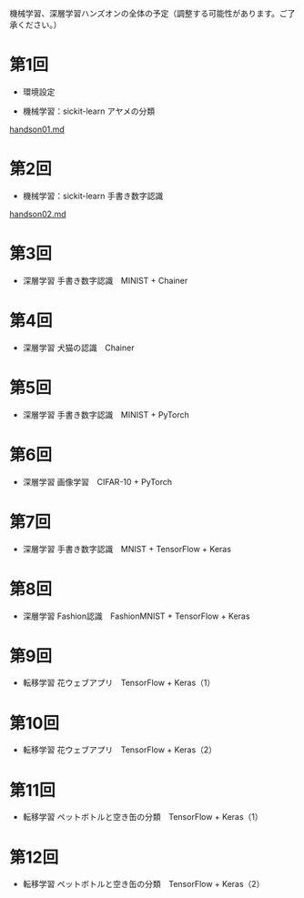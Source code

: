 機械学習、深層学習ハンズオンの全体の予定（調整する可能性があります。ご了承ください。）

# 第1回

* 環境設定

* 機械学習：sickit-learn アヤメの分類

[handson01.md](handson01.md)

# 第2回

* 機械学習：sickit-learn 手書き数字認識

[handson02.md](handson02.md)

# 第3回

* 深層学習 手書き数字認識　MINIST + Chainer

# 第4回

* 深層学習 犬猫の認識　Chainer

# 第5回

* 深層学習 手書き数字認識　MINIST + PyTorch

# 第6回

* 深層学習 画像学習　CIFAR-10 + PyTorch

# 第7回

* 深層学習 手書き数字認識　MNIST + TensorFlow + Keras

# 第8回

* 深層学習 Fashion認識　FashionMNIST + TensorFlow + Keras

# 第9回

* 転移学習 花ウェブアプリ　TensorFlow + Keras（1）

# 第10回

* 転移学習 花ウェブアプリ　TensorFlow + Keras（2）

# 第11回

* 転移学習 ペットボトルと空き缶の分類　TensorFlow + Keras（1）

# 第12回

* 転移学習 ペットボトルと空き缶の分類　TensorFlow + Keras（2）
